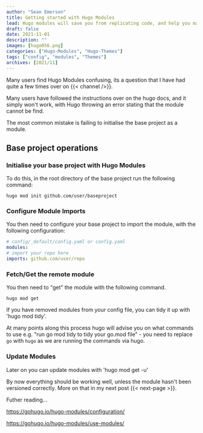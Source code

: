 ```yaml
---
author: "Sean Emerson"
title: Getting started with Hugo Modules
lead: Hugo modules will save you from replicating code, and help you manage dependencies across project much easier. 
draft: false
date: 2021-11-01
description: ""
images: [hugo056.png]
categories: ["Hugo-Modules", "Hugo-Themes"]
tags: ["config", "modules", "Themes"]
archives: [2021/11]
---
```

Many users find Hugo Modules confusing, its a question that I have had quite a few times over on {{< channel />}}.

Many users have followed the instructions over on the hugo docs, and it simply won't work, with Hugo throwing an error stating that the module cannot be find.

The most common mistake is failing to initialise the base project as a module.

## Base project operations

### Initialise your base project with Hugo Modules

To do this, in the root directory of the base project run the following command:

`hugo mod init github.com/user/baseproject`

### Configure Module Imports

You then need to configure your base project to import the module, with the following configuration:

```YAML
# config/_default/config.yaml or config.yaml
modules:
# import your repo here
imports: github.com/user/repo
```

### Fetch/Get the remote module

You then need to "get" the module with the following command.

`hugo mod get`

If you have removed modules from your config file, you can tidy it up with 'hugo mod tidy'.

At many points along this process hugo will advise you on what commands to use e.g. "run go mod tidy to tidy your go.mod file" - you need to replace `go` with `hugo` as we are running the commands via hugo.

### Update Modules

Later on you can update modules with 'hugo mod get -u'

By now everything should be working well, unless the module hasn't been versioned correctly. More on that in my next post {{< next-page >}}.

Futher reading...

<https://gohugo.io/hugo-modules/configuration/>

<https://gohugo.io/hugo-modules/use-modules/>
